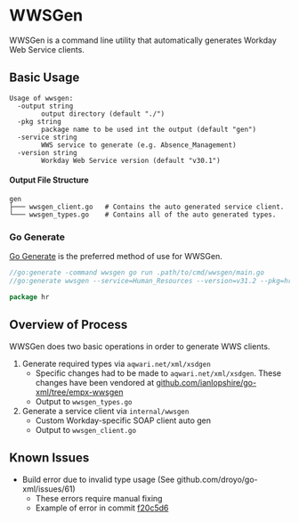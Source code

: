 # WWSGen

WWSGen is a command line utility that automatically generates Workday Web Service clients.

## Basic Usage

```
Usage of wwsgen:
  -output string
    	output directory (default "./")
  -pkg string
    	package name to be used int the output (default "gen")
  -service string
    	WWS service to generate (e.g. Absence_Management)
  -version string
    	Workday Web Service version (default "v30.1")
```

#### Output File Structure

```
gen
├─── wwsgen_client.go   # Contains the auto generated service client.
└─── wwsgen_types.go    # Contains all of the auto generated types.
```

### Go Generate

[Go Generate](https://blog.golang.org/generate) is the preferred method of use for WWSGen.

```go
//go:generate -command wwsgen go run .path/to/cmd/wwsgen/main.go
//go:generate wwsgen --service=Human_Resources --version=v31.2 --pkg=hr

package hr
```

## Overview of Process

WWSGen does two basic operations in order to generate WWS clients.

1. Generate required types via `aqwari.net/xml/xsdgen`
   * Specific changes had to be made to `aqwari.net/xml/xsdgen`. These changes have been vendored at [github.com/ianlopshire/go-xml/tree/empx-wwsgen](https://github.com/ianlopshire/go-xml/tree/empx-wwsgen)
   * Output to `wwsgen_types.go`
2. Generate a service client via `internal/wwsgen`
   * Custom Workday-specific SOAP client auto gen
   * Output to `wwsgen_client.go`

## Known Issues

* Build error due to invalid type usage (See github.com/droyo/go-xml/issues/61)
  * These errors require manual fixing
  * Example of error in commit [f20c5d6](https://github.com/ianlopshire/go-workday/commit/f20c5d6dedce092b3de774c887b8a16ee9a57cb2)